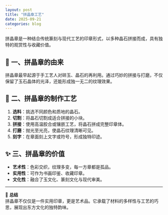 ```yaml
---
layout: post
title: "拼晶章工艺"
date: 2025-09-21
categories: blog
---
```


拼晶章是一种结合传统篆刻与现代工艺的印章形式，以多种晶石拼接而成，具有独特的观赏性与收藏价值。  

## 🧩 一、拼晶章的由来
拼晶章最早起源于手工艺人对碎玉、晶石的再利用。通过巧妙的拼接与打磨，不仅保留了玉石晶体的光泽，还能形成独一无二的纹理效果。  

## 🔨 二、拼晶章的制作工艺
1. **选料**：挑选不同颜色和质地的晶石。  
2. **切割**：将晶石切割成适合拼接的小块。  
3. **拼接**：使用高温胶合或镶嵌工艺，将晶石拼成完整印章体。  
4. **打磨**：抛光至光亮，使晶石纹理清晰可见。  
5. **刻字**：在章面刻上文字或符号，形成独特印迹。  

## ✨ 三、拼晶章的价值
- **艺术性**：色彩交织，纹理多变，每一方章都是孤品。  
- **实用性**：可作为书画印鉴、收藏印章。  
- **文化性**：融合了玉文化、篆刻文化与现代审美。  

---

📌 **总结**  
拼晶章不仅仅是一件实用印章，更是艺术品。它承载了材料的多样性与工艺的巧思，展现出东方文化的独特韵味。
